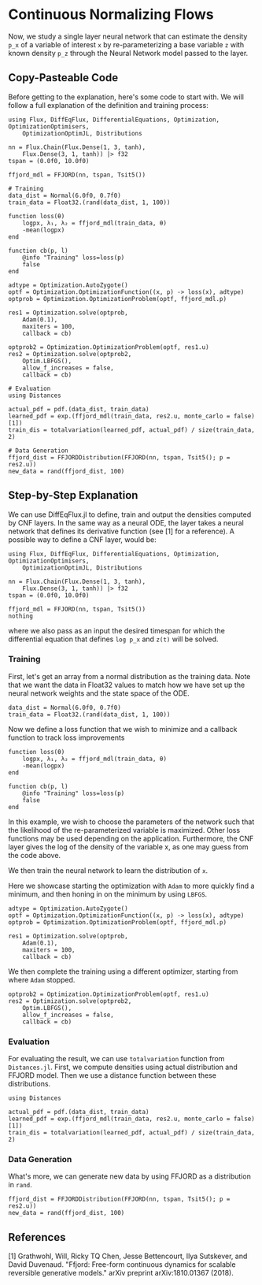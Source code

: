# Continuous Normalizing Flows

Now, we study a single layer neural network that can estimate the density `p_x` of a variable of interest `x` by re-parameterizing a base variable `z` with known density `p_z` through the Neural Network model passed to the layer.

## Copy-Pasteable Code

Before getting to the explanation, here's some code to start with. We will
follow a full explanation of the definition and training process:

```@example cnf
using Flux, DiffEqFlux, DifferentialEquations, Optimization, OptimizationOptimisers,
    OptimizationOptimJL, Distributions

nn = Flux.Chain(Flux.Dense(1, 3, tanh),
    Flux.Dense(3, 1, tanh)) |> f32
tspan = (0.0f0, 10.0f0)

ffjord_mdl = FFJORD(nn, tspan, Tsit5())

# Training
data_dist = Normal(6.0f0, 0.7f0)
train_data = Float32.(rand(data_dist, 1, 100))

function loss(θ)
    logpx, λ₁, λ₂ = ffjord_mdl(train_data, θ)
    -mean(logpx)
end

function cb(p, l)
    @info "Training" loss=loss(p)
    false
end

adtype = Optimization.AutoZygote()
optf = Optimization.OptimizationFunction((x, p) -> loss(x), adtype)
optprob = Optimization.OptimizationProblem(optf, ffjord_mdl.p)

res1 = Optimization.solve(optprob,
    Adam(0.1),
    maxiters = 100,
    callback = cb)

optprob2 = Optimization.OptimizationProblem(optf, res1.u)
res2 = Optimization.solve(optprob2,
    Optim.LBFGS(),
    allow_f_increases = false,
    callback = cb)

# Evaluation
using Distances

actual_pdf = pdf.(data_dist, train_data)
learned_pdf = exp.(ffjord_mdl(train_data, res2.u, monte_carlo = false)[1])
train_dis = totalvariation(learned_pdf, actual_pdf) / size(train_data, 2)

# Data Generation
ffjord_dist = FFJORDDistribution(FFJORD(nn, tspan, Tsit5(); p = res2.u))
new_data = rand(ffjord_dist, 100)
```

## Step-by-Step Explanation

We can use DiffEqFlux.jl to define, train and output the densities computed by CNF layers. In the same way as a neural ODE, the layer takes a neural network that defines its derivative function (see [1] for a reference). A possible way to define a CNF layer, would be:

```@example cnf2
using Flux, DiffEqFlux, DifferentialEquations, Optimization, OptimizationOptimisers,
    OptimizationOptimJL, Distributions

nn = Flux.Chain(Flux.Dense(1, 3, tanh),
    Flux.Dense(3, 1, tanh)) |> f32
tspan = (0.0f0, 10.0f0)

ffjord_mdl = FFJORD(nn, tspan, Tsit5())
nothing
```

where we also pass as an input the desired timespan for which the differential equation that defines `log p_x` and `z(t)` will be solved.

### Training

First, let's get an array from a normal distribution as the training data. Note that we want the data in Float32
values to match how we have set up the neural network weights and the state space of the ODE.

```@example cnf2
data_dist = Normal(6.0f0, 0.7f0)
train_data = Float32.(rand(data_dist, 1, 100))
```

Now we define a loss function that we wish to minimize and a callback function to track loss improvements

```@example cnf2
function loss(θ)
    logpx, λ₁, λ₂ = ffjord_mdl(train_data, θ)
    -mean(logpx)
end

function cb(p, l)
    @info "Training" loss=loss(p)
    false
end
```

In this example, we wish to choose the parameters of the network such that the likelihood of the re-parameterized variable is maximized. Other loss functions may be used depending on the application. Furthermore, the CNF layer gives the log of the density of the variable x, as one may guess from the code above.

We then train the neural network to learn the distribution of `x`.

Here we showcase starting the optimization with `Adam` to more quickly find a minimum, and then honing in on the minimum by using `LBFGS`.

```@example cnf2
adtype = Optimization.AutoZygote()
optf = Optimization.OptimizationFunction((x, p) -> loss(x), adtype)
optprob = Optimization.OptimizationProblem(optf, ffjord_mdl.p)

res1 = Optimization.solve(optprob,
    Adam(0.1),
    maxiters = 100,
    callback = cb)
```

We then complete the training using a different optimizer, starting from where `Adam` stopped.

```@example cnf2
optprob2 = Optimization.OptimizationProblem(optf, res1.u)
res2 = Optimization.solve(optprob2,
    Optim.LBFGS(),
    allow_f_increases = false,
    callback = cb)
```

### Evaluation

For evaluating the result, we can use `totalvariation` function from `Distances.jl`. First, we compute densities using actual distribution and FFJORD model.
Then we use a distance function between these distributions.

```@example cnf2
using Distances

actual_pdf = pdf.(data_dist, train_data)
learned_pdf = exp.(ffjord_mdl(train_data, res2.u, monte_carlo = false)[1])
train_dis = totalvariation(learned_pdf, actual_pdf) / size(train_data, 2)
```

### Data Generation

What's more, we can generate new data by using FFJORD as a distribution in `rand`.

```@example cnf2
ffjord_dist = FFJORDDistribution(FFJORD(nn, tspan, Tsit5(); p = res2.u))
new_data = rand(ffjord_dist, 100)
```

## References

[1] Grathwohl, Will, Ricky TQ Chen, Jesse Bettencourt, Ilya Sutskever, and David Duvenaud. "Ffjord: Free-form continuous dynamics for scalable reversible generative models." arXiv preprint arXiv:1810.01367 (2018).

